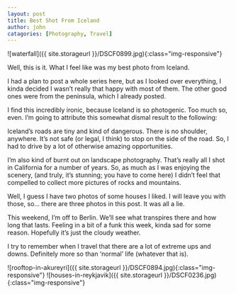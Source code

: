 ```yaml
---
layout: post
title: Best Shot From Iceland
author: john
catagories: [Photography, Travel]
---
```


![waterfall]({{ site.storageurl }}/DSCF0899.jpg){:class="img-responsive"}

Well, this is it. What I feel like was my best photo from Iceland.

I had a plan to post a whole series here, but as I looked over everything, I kinda decided I wasn’t really that happy with most of them. The other good ones were from the peninsula, which I already posted. 

I find this incredibly ironic, because Iceland is so photogenic. Too much so, even. I’m going to attribute this somewhat dismal result to the following:

Iceland’s roads are tiny and kind of dangerous. There is no shoulder, anywhere. It’s not safe (or legal, I think) to stop on the side of the road. So, I had to drive by a lot of otherwise amazing opportunities. 

I’m also kind of burnt out on landscape photography. That’s really all I shot in California for a number of years. So, as much as I was enjoying the scenery, (and truly, it’s stunning; you have to come here) I didn’t feel that compelled to collect more pictures of rocks and mountains.

Well, I guess I have two photos of some houses I liked. I will leave you with those, so… there are three photos in this post. It was all a lie. 

This weekend, I’m off to Berlin. We’ll see what transpires there and how long that lasts. Feeling in a bit of a funk this week, kinda sad for some reason. Hopefully it’s just the cloudy weather. 

I try to remember when I travel that there are a lot of extreme ups and downs. Definitely more so than ‘normal’ life (whatever that is).


![rooftop-in-akureyri]({{ site.storageurl }}/DSCF0894.jpg){:class="img-responsive"}
![houses-in-reykjavik]({{ site.storageurl }}/DSCF0236.jpg){:class="img-responsive"}
